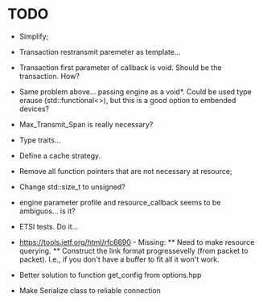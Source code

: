 # TODO

* Simplify;

* Transaction restransmit paremeter as template...

* Transaction first parameter of callback is void. Should be the transaction. How?

* Same problem above... passing engine as a void*. Could be used type erause (std::functional<>), but this is a good option to embended devices?

* Max_Transmit_Span is really necessary?

* Type traits...

* Define a cache strategy.

* Remove all function pointers that are not necessary at resource;

* Change std::size_t to unsigned?

* engine parameter profile and resource_callback seems to be ambiguos... is it?

* ETSI tests. Do it...

* https://tools.ietf.org/html/rfc6690 - Missing:
** Need to make resource querying.
** Construct the link format progressevelly (from packet to packet). I.e., if you don't have a buffer to fit all
it won't work.

* Better solution to function get_config from options.hpp

* Make Serialize class to reliable connection